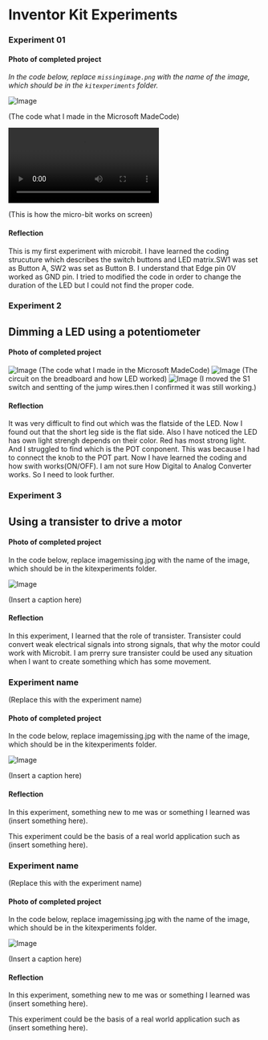# Inventor Kit Experiments


### Experiment 01 ###


#### Photo of completed project ####
*In the code below, replace `missingimage.png` with the name of the image, which should be in the `kitexperiments` folder.*

![Image](001.png)

(The code what I made in the Microsoft MadeCode)

![Image](001.mov)

(This is how the micro-bit works on screen)

#### Reflection ####

This is my first experiment with microbit. I have learned the coding strucuture which describes the switch buttons and LED matrix.SW1 was set as Button A, SW2 was set as Button B. I understand that Edge pin 0V worked as GND pin.
I tried to modified the code in order to change the duration of the LED but I could not find the proper code.

### Experiment 2 ###

## Dimming a LED using a potentiometer ##

#### Photo of completed project ####
![Image](031.png)
(The code what I made in the Microsoft MadeCode)
![Image](03.png)
(The circuit on the breadboard and how LED worked)
![Image](0311.png)
(I moved the S1 switch and sentting of the jump wires.then I confirmed it was still working.)

#### Reflection ####
It was very difficult to find out which was the flatside of the LED. Now I found out that the short leg side is the flat side. Also I have noticed the LED has own light strengh depends on their color. Red has most strong light.
And I struggled to find which is the POT conponent. This was because I had to connect the knob to the POT part. 
Now I have learned the coding and how swith works(ON/OFF). I am not sure How Digital to Analog Converter works. So I need to look further.

### Experiment 3 ###

## Using a transister to drive a motor ##

#### Photo of completed project ####
In the code below, replace imagemissing.jpg with the name of the image, which should be in the kitexperiments folder.

![Image](missingimage.png)

(Insert a caption here)

#### Reflection ####

In this experiment, I learned that the role of transister. Transister could convert weak electrical signals into strong signals, that why the motor could work with Microbit. I am prerry sure transister could be used any situation when I want to create something which has some movement.


### Experiment name ###

(Replace this with the experiment name)

#### Photo of completed project ####
In the code below, replace imagemissing.jpg with the name of the image, which should be in the kitexperiments folder.

![Image](missingimage.png)

(Insert a caption here)

#### Reflection ####

In this experiment, something new to me was or something I learned was (insert something here).

This experiment could be the basis of a real world application such as (insert something here).

### Experiment name ###

(Replace this with the experiment name)

#### Photo of completed project ####
In the code below, replace imagemissing.jpg with the name of the image, which should be in the kitexperiments folder.

![Image](missingimage.png)

(Insert a caption here)

#### Reflection ####

In this experiment, something new to me was or something I learned was (insert something here).

This experiment could be the basis of a real world application such as (insert something here).

